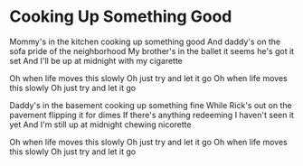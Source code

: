 # Cooking Up Something Good

Mommy's in the kitchen cooking up something good
And daddy's on the sofa pride of the neighborhood
My brother's in the ballet it seems he's got it set
And I'll be up at midnight with my cigarette

Oh when life moves this slowly
Oh just try and let it go
Oh when life moves this slowly
Oh just try and let it go

Daddy's in the basement cooking up something fine
While Rick's out on the pavement flipping it for dimes
If there's anything redeeming I haven't seen it yet
And I'm still up at midnight chewing nicorette

Oh when life moves this slowly
Oh just try and let it go
Oh when life moves this slowly
Oh just try and let it go
